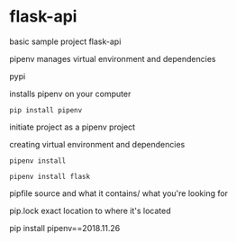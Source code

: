 # flask-api
basic sample project flask-api

pipenv manages virtual environment and dependencies 

pypi

installs pipenv on your computer 

`pip install pipenv` 

initiate project as a pipenv project

creating virtual environment and dependencies 

`pipenv install`

`pipenv install flask`

pipfile source and what it contains/ what you're looking for 

pip.lock exact location to where it's located 

pip install pipenv==2018.11.26